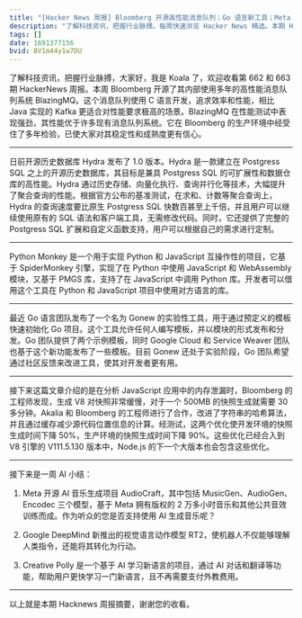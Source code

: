 ```yaml
---
title: "[Hacker News 周报] Bloomberg 开源高性能消息队列；Go 语言新工具；Meta 开源 AI 音乐生成模型"
description: "了解科技资讯，把握行业脉搏。每周快速浏览 Hacker News 精选。本期 Hacker Newsletter 地址：https://mailchi.mp/hackernewsletter/662663"
tags: []
date: 1691377156
bvid: BV1m44y1w7DU
---
```

了解科技资讯，把握行业脉搏，大家好，我是 Koala 了，欢迎收看第 662 和 663 期 HackerNews 周报。本周 Bloomberg 开源了其内部使用多年的高性能消息队列系统 BlazingMQ。这个消息队列使用 C 语言开发，追求效率和性能，相比 Java 实现的 Kafka 更适合对性能要求极高的场景。BlazingMQ 在性能测试中表现强劲，其性能优于许多现有消息队列系统。它在 Bloomberg 的生产环境中经受住了多年检验，已使大家对其稳定性和成熟度更有信心。

---

日前开源历史数据库 Hydra 发布了 1.0 版本。Hydra 是一款建立在 Postgress SQL 之上的开源历史数据库，其目标是兼具 Postgress SQL 的可扩展性和数据仓库的高性能。Hydra 通过历史存储、向量化执行、查询并行化等技术，大幅提升了聚合查询的性能。根据官方公布的基准测试，在求和、计数等聚合查询上，Hydra 的查询速度要比原生 Postgress SQL 快数百甚至上千倍，并且用户可以继续使用原有的 SQL 语法和客户端工具，无需修改代码。同时，它还提供了完整的 Postgress SQL 扩展和自定义函数支持，用户可以根据自己的需求进行定制。

---

Python Monkey 是一个用于实现 Python 和 JavaScript 互操作性的项目，它基于 SpiderMonkey 引擎，实现了在 Python 中使用 JavaScript 和 WebAssembly 模块，又基于 PMGS 库，支持了在 JavaScript 中调用 Python 库。开发者可以借用这个工具在 Python 和 JavaScript 项目中使用对方语言的库。

---

最近 Go 语言团队发布了一个名为 Gonew 的实验性工具，用于通过预定义的模板快速初始化 Go 项目。这个工具允许任何人编写模板，并以模块的形式发布和分发。Go 团队提供了两个示例模板，同时 Google Cloud 和 Service Weaver 团队也基于这个新功能发布了一些模板。目前 Gonew 还处于实验阶段，Go 团队希望通过社区反馈来改进工具，使其对开发者更有用。

---

接下来这篇文章介绍的是在分析 JavaScript 应用中的内存泄漏时，Bloomberg 的工程师发现，生成 V8 对快照非常缓慢，对于一个 500MB 的快照生成就需要 30 多分钟。Akalia 和 Bloomberg 的工程师进行了合作，改进了字符串的哈希算法，并且通过缓存减少源代码位置信息的计算。经测试，这两个优化使开发环境的快照生成时间下降 50%，生产环境的快照生成时间下降 90%。这些优化已经合入到 V8 引擎的 V111.5.130 版本中，Node.js 的下一个大版本也会包含这些优化。

---

接下来是一周 AI 小结：
1. Meta 开源 AI 音乐生成项目 AudioCraft，其中包括 MusicGen、AudioGen、Encodec 三个模型，基于 Meta 拥有版权的 2 万多小时音乐和其他公共音效训练而成。作为听众的您是否支持使用 AI 生成音乐呢？

2. Google DeepMind 新推出的视觉语言动作模型 RT2，使机器人不仅能够理解人类指令，还能将其转化为行动。

3. Creative Polly 是一个基于 AI 学习新语言的项目，通过 AI 对话和翻译等功能，帮助用户更快学习一门新语言，且不再需要支付外教费用。

---

以上就是本期 Hacknews 周报摘要，谢谢您的收看。

